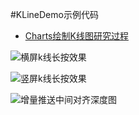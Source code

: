 #KLineDemo示例代码

- [Charts绘制K线图研究过程](https://www.jianshu.com/p/f70fe1730357)

![横屏k线长按效果](https://github.com/iCoobin/KLineDemo/blob/master/%E6%A8%AA%E5%B1%8Fk%E7%BA%BF%E9%95%BF%E6%8C%89%E6%95%88%E6%9E%9C.png)

![竖屏k线长按效果](https://github.com/iCoobin/KLineDemo/blob/master/%E7%AB%96%E5%B1%8Fk%E7%BA%BF%E9%95%BF%E6%8C%89%E6%95%88%E6%9E%9C.png)

![增量推送中间对齐深度图](https://github.com/iCoobin/KLineDemo/blob/master/%E5%A2%9E%E9%87%8F%E6%8E%A8%E9%80%81%E4%B8%AD%E9%97%B4%E5%AF%B9%E9%BD%90%E6%B7%B1%E5%BA%A6%E5%9B%BE.png)
